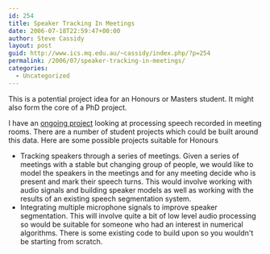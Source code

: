 ```yaml
---
id: 254
title: Speaker Tracking In Meetings
date: 2006-07-18T22:59:47+00:00
author: Steve Cassidy
layout: post
guid: http://www.ics.mq.edu.au/~cassidy/index.php/?p=254
permalink: /2006/07/speaker-tracking-in-meetings/
categories:
  - Uncategorized
---
```

This is a potential project idea for an Honours or Masters student. It might also form the core of a PhD project. 

I have an [ongoing project](http://www.clt.mq.edu.au/Research/Projects/meeting/) looking at processing speech recorded in meeting rooms. There are a number of student projects which could be built around this data. Here are some possible projects suitable for Honours 

  * Tracking speakers through a series of meetings. Given a series of meetings with a stable but changing group of people, we would like to model the speakers in the meetings and for any meeting decide who is present and mark their speech turns. This would involve working with audio signals and building speaker models as well as working with the results of an existing speech segmentation system.
  * Integrating multiple microphone signals to improve speaker segmentation. This will involve quite a bit of low level audio processing so would be suitable for someone who had an interest in numerical algorithms. There is some existing code to build upon so you wouldn't be starting from scratch.
